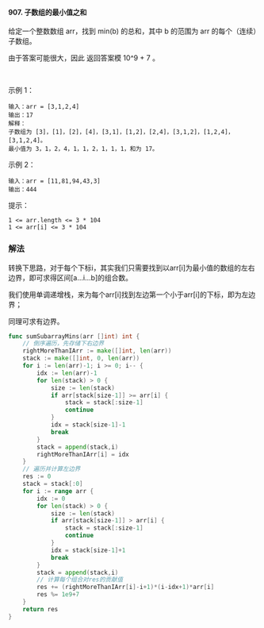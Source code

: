 #### 907. 子数组的最小值之和

给定一个整数数组 arr，找到 min(b) 的总和，其中 b 的范围为 arr 的每个（连续）子数组。

由于答案可能很大，因此 返回答案模 10^9 + 7 。

 

示例 1：
```
输入：arr = [3,1,2,4]
输出：17
解释：
子数组为 [3]，[1]，[2]，[4]，[3,1]，[1,2]，[2,4]，[3,1,2]，[1,2,4]，[3,1,2,4]。
最小值为 3，1，2，4，1，1，2，1，1，1，和为 17。
```
示例 2：
```
输入：arr = [11,81,94,43,3]
输出：444
```

提示：
```
1 <= arr.length <= 3 * 104
1 <= arr[i] <= 3 * 104
```

### 解法
转换下思路，对于每个下标i，其实我们只需要找到以arr[i]为最小值的数组的左右边界，即可求得区间[a...i...b]的组合数。

我们使用单调递增栈，来为每个arr[i]找到左边第一个小于arr[i]的下标，即为左边界；

同理可求有边界。

```go
func sumSubarrayMins(arr []int) int {
	// 倒序遍历，先存储下右边界
    rightMoreThanIArr := make([]int, len(arr))
    stack := make([]int, 0, len(arr))
    for i := len(arr)-1; i >= 0; i-- {
        idx := len(arr)-1
        for len(stack) > 0 {
            size := len(stack)
            if arr[stack[size-1]] >= arr[i] {
                stack = stack[:size-1]
                continue
            } 
            idx = stack[size-1]-1
            break
        }
        stack = append(stack,i)
        rightMoreThanIArr[i] = idx
    }
    // 遍历并计算左边界
    res := 0
    stack = stack[:0]
    for i := range arr {
        idx := 0
        for len(stack) > 0 {
            size := len(stack)
            if arr[stack[size-1]] > arr[i] {
                stack = stack[:size-1]
                continue
            } 
            idx = stack[size-1]+1
            break
        }
        stack = append(stack,i)
        // 计算每个组合对res的贡献值
        res += (rightMoreThanIArr[i]-i+1)*(i-idx+1)*arr[i]
        res %= 1e9+7
    }
    return res 
}
```